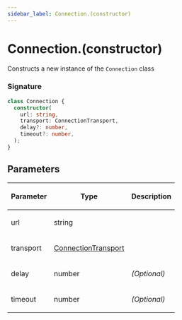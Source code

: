```yaml
---
sidebar_label: Connection.(constructor)
---
```


# Connection.(constructor)

Constructs a new instance of the `Connection` class

### Signature

```typescript
class Connection {
  constructor(
    url: string,
    transport: ConnectionTransport,
    delay?: number,
    timeout?: number,
  );
}
```

## Parameters

<table><thead><tr><th>

Parameter

</th><th>

Type

</th><th>

Description

</th></tr></thead>
<tbody><tr><td>

url

</td><td>

string

</td><td>

</td></tr>
<tr><td>

transport

</td><td>

[ConnectionTransport](./puppeteer.connectiontransport.md)

</td><td>

</td></tr>
<tr><td>

delay

</td><td>

number

</td><td>

_(Optional)_

</td></tr>
<tr><td>

timeout

</td><td>

number

</td><td>

_(Optional)_

</td></tr>
</tbody></table>
